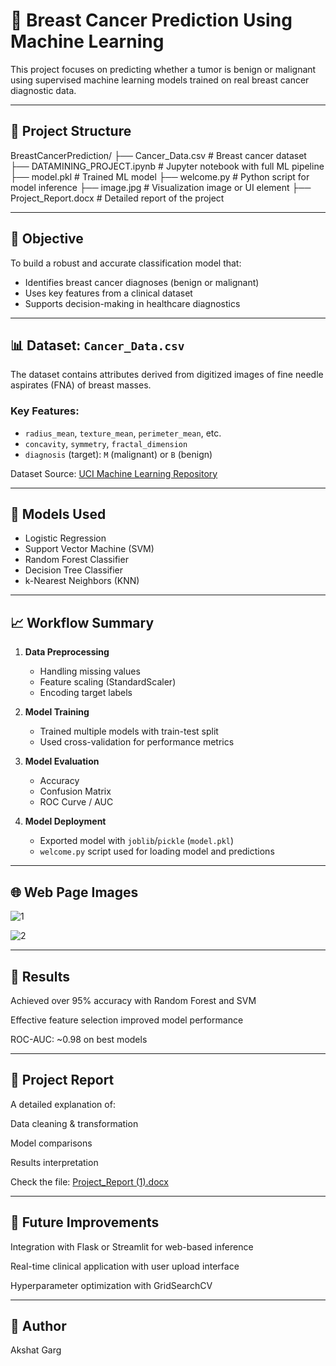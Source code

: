 # 🧠 Breast Cancer Prediction Using Machine Learning

This project focuses on predicting whether a tumor is benign or malignant using supervised machine learning models trained on real breast cancer diagnostic data.

---

## 📁 Project Structure
BreastCancerPrediction/
├── Cancer_Data.csv # Breast cancer dataset
├── DATAMINING_PROJECT.ipynb # Jupyter notebook with full ML pipeline
├── model.pkl # Trained ML model
├── welcome.py # Python script for model inference
├── image.jpg # Visualization image or UI element
├── Project_Report.docx # Detailed report of the project


---

## 🎯 Objective

To build a robust and accurate classification model that:
- Identifies breast cancer diagnoses (benign or malignant)
- Uses key features from a clinical dataset
- Supports decision-making in healthcare diagnostics

---

## 📊 Dataset: `Cancer_Data.csv`

The dataset contains attributes derived from digitized images of fine needle aspirates (FNA) of breast masses.

### Key Features:
- `radius_mean`, `texture_mean`, `perimeter_mean`, etc.
- `concavity`, `symmetry`, `fractal_dimension`
- `diagnosis` (target): `M` (malignant) or `B` (benign)

Dataset Source: [UCI Machine Learning Repository](https://archive.ics.uci.edu/ml/datasets/Breast+Cancer+Wisconsin+(Diagnostic))

---

## 🔬 Models Used

- Logistic Regression
- Support Vector Machine (SVM)
- Random Forest Classifier
- Decision Tree Classifier
- k-Nearest Neighbors (KNN)

---

## 📈 Workflow Summary

1. **Data Preprocessing**
   - Handling missing values
   - Feature scaling (StandardScaler)
   - Encoding target labels

2. **Model Training**
   - Trained multiple models with train-test split
   - Used cross-validation for performance metrics

3. **Model Evaluation**
   - Accuracy
   - Confusion Matrix
   - ROC Curve / AUC

4. **Model Deployment**
   - Exported model with `joblib`/`pickle` (`model.pkl`)
   - `welcome.py` script used for loading model and predictions

---

## 🌐 Web Page Images
![1](https://github.com/user-attachments/assets/b64fb090-9242-4874-9136-529204691fde)

![2](https://github.com/user-attachments/assets/828862aa-e945-4a6e-a8e9-80b7f9533888)

---

## 📌 Results
Achieved over 95% accuracy with Random Forest and SVM

Effective feature selection improved model performance

ROC-AUC: ~0.98 on best models

---

## 📄 Project Report
A detailed explanation of:

Data cleaning & transformation

Model comparisons

Results interpretation

Check the file: [Project_Report (1).docx](https://github.com/user-attachments/files/20547745/Project_Report.1.docx)


---

## 🔮 Future Improvements
Integration with Flask or Streamlit for web-based inference

Real-time clinical application with user upload interface

Hyperparameter optimization with GridSearchCV

---


## 👤 Author
Akshat Garg

```bash


